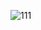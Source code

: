 ![111](https://user-images.githubusercontent.com/63911055/104824213-fd04ff80-5860-11eb-92fe-d527464d7714.jpg)

